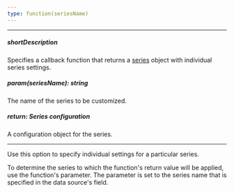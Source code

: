 ```yaml
---
type: function(seriesName)
---
```

---
##### shortDescription
Specifies a callback function that returns a [series](/api-reference/20%20Data%20Visualization%20Widgets/17%20dxPolarChart/1%20Configuration/series '/Documentation/ApiReference/Data_Visualization_Widgets/dxPolarChart/Configuration/series/') object with individual series settings.

##### param(seriesName): string
The name of the series to be customized.

##### return: Series configuration
A configuration object for the series.

---
Use this option to specify individual settings for a particular series.

To determine the series to which the function's return value will be applied, use the function's parameter. The parameter is set to the series name that is specified in the data source's field.